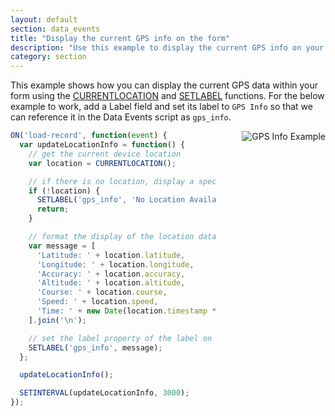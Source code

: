 ```yaml
---
layout: default
section: data_events
title: "Display the current GPS info on the form"
description: "Use this example to display the current GPS info on your form"
category: section
---
```


This example shows how you can display the current GPS data within your form using the [CURRENTLOCATION](/data-events/reference/currentlocation/) and [SETLABEL](/data-events/reference/setlabel/) functions. For the below example to work, add a Label field and set its label to `GPS Info` so that we can reference it in the Data Events script as `gps_info`.

<img src="https://cldup.com/U02zq8FPua.gif" alt="GPS Info Example" style="float: right; margin-left: 40px;" />

```js
ON('load-record', function(event) {
  var updateLocationInfo = function() {
    // get the current device location
    var location = CURRENTLOCATION();

    // if there is no location, display a special message
    if (!location) {
      SETLABEL('gps_info', 'No Location Available');
      return;
    }

    // format the display of the location data
    var message = [
      'Latitude: ' + location.latitude,
      'Longitude: ' + location.longitude,
      'Accuracy: ' + location.accuracy,
      'Altitude: ' + location.altitude,
      'Course: ' + location.course,
      'Speed: ' + location.speed,
      'Time: ' + new Date(location.timestamp * 1000).toLocaleString()
    ].join('\n');

    // set the label property of the label on the form
    SETLABEL('gps_info', message);
  };

  updateLocationInfo();

  SETINTERVAL(updateLocationInfo, 3000);
});
```



